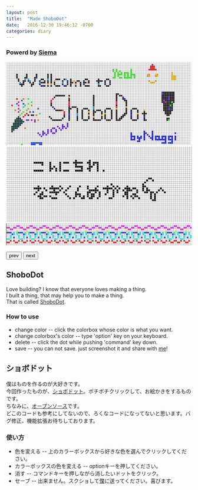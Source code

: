 ```yaml
---
layout: post
title:  "Made ShoboDot"
date:   2016-12-30 19:46:12 -0700
categories: diary
---
```


### Powerd by [Siema](https://pawelgrzybek.com/siema/)
<div class='siema'>
  <div><img src="/images/shobodot_welcome.png" alt="shobodot_welcome"></div>
  <div><img src="/images/shobodot_test.png" alt="shobodot_test"></div>
  <div><img src="/images/shobodot_swedish.png" alt="shobodot_swedish"></div>
</div>

<button class="prev">prev</button>
<button class="next">next</button>

## ShoboDot

Love building? I know that everyone loves making a thing. <br>
I built a thing, that may help you to make a thing. <br>
That is called [ShoboDot](/apps/shobodot/index.html). <br>

### How to use
* change color -- click the colorbox whose color is what you want.
* change colorbox's color -- type 'option' key on your keyboard.
* delete -- click the dot while pushing 'command' key down.
* save -- you can not save. just screenshot it and share with [me](/about)!

## ショボドット

僕はものを作るのが大好きです。<br>
今回作ったものが、[ショボドット](/apps/shobodot/index.html)。ポチポチクリックして、お絵かきをするものです。<br>
ちなみに、[オープンソース](https://github.com/Naggi-Goishi/Naggi-Goishi.github.io/tree/master/_apps/shobodot)です。<br>
どこのコードも参考にしてないので、ろくなコードになってないと思います。バグ修正、機能拡張お待ちしております。<br>

### 使い方
* 色を変える -- 上のカラーボックスから好きな色を選んでクリックしてください。
* カラーボックスの色を変える -- optionキーを押してください。
* 消す -- コマンドキーを押しながら消したいドットをクリック。
* セーブ -- 出来ません。スクショして[僕](/about)に送ってください。喜びます。


<script>
  mySiema = new Siema();
  document.querySelector('.prev').addEventListener('click', () => mySiema.prev());
  document.querySelector('.next').addEventListener('click', () => mySiema.next());
</script>
